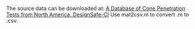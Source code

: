 The source data can be downloaded at: [A Database of Cone Penetration Tests from North
America. DesignSafe-CI](https://doi.org/10.17603/ds2-gqjm-t836)
Use mat2csv.m to convert .m to .csv.
